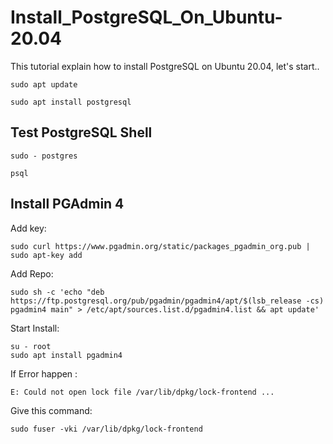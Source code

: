 # Install_PostgreSQL_On_Ubuntu-20.04
This tutorial explain how to install PostgreSQL on Ubuntu 20.04, let's start..

    sudo apt update
    
    sudo apt install postgresql
    
## Test PostgreSQL Shell

    sudo - postgres
    
    psql
    
## Install PGAdmin 4
Add key:

    sudo curl https://www.pgadmin.org/static/packages_pgadmin_org.pub | sudo apt-key add
    
Add Repo:

    sudo sh -c 'echo "deb https://ftp.postgresql.org/pub/pgadmin/pgadmin4/apt/$(lsb_release -cs) pgadmin4 main" > /etc/apt/sources.list.d/pgadmin4.list && apt update'

Start Install:
    
    su - root
    sudo apt install pgadmin4
    
If Error happen :

    E: Could not open lock file /var/lib/dpkg/lock-frontend ...
    
Give this command:

    sudo fuser -vki /var/lib/dpkg/lock-frontend
